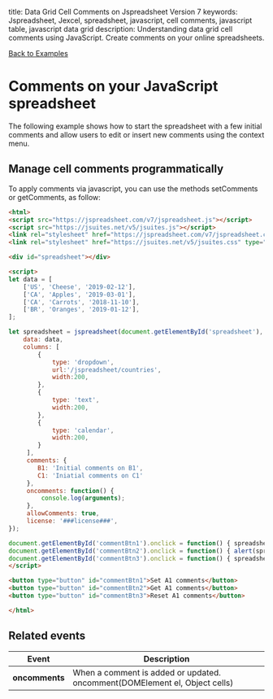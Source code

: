 title: Data Grid Cell Comments on Jspreadsheet Version 7
keywords: Jspreadsheet, Jexcel, spreadsheet, javascript, cell comments, javascript table, javascript data grid
description: Understanding data grid cell comments using JavaScript. Create comments on your online spreadsheets.

[Back to Examples](/docs/v7/examples "Back to the examples section")

# Comments on your JavaScript spreadsheet

The following example shows how to start the spreadsheet with a few initial comments and allow users to edit or insert new comments using the context menu.

 

## Manage cell comments programmatically

To apply comments via javascript, you can use the methods setComments or getComments, as follow:

```html
<html>
<script src="https://jspreadsheet.com/v7/jspreadsheet.js"></script>
<script src="https://jsuites.net/v5/jsuites.js"></script>
<link rel="stylesheet" href="https://jspreadsheet.com/v7/jspreadsheet.css" type="text/css" />
<link rel="stylesheet" href="https://jsuites.net/v5/jsuites.css" type="text/css" />

<div id="spreadsheet"></div>

<script>
let data = [
    ['US', 'Cheese', '2019-02-12'],
    ['CA', 'Apples', '2019-03-01'],
    ['CA', 'Carrots', '2018-11-10'],
    ['BR', 'Oranges', '2019-01-12'],
];

let spreadsheet = jspreadsheet(document.getElementById('spreadsheet'), {
    data: data,
    columns: [
        {
            type: 'dropdown',
            url:'/jspreadsheet/countries',
            width:200,
        },
        {
            type: 'text',
            width:200,
        },
        {
            type: 'calendar',
            width:200,
        }
     ],
     comments: {
        B1: 'Initial comments on B1',
        C1: 'Iniatial comments on C1'
     },
     oncomments: function() {
         console.log(arguments);
     },
     allowComments: true,
     license: '###license###',
});

document.getElementById('commentBtn1').onclick = function() { spreadsheet.setComments('A1', 'Test'); };
document.getElementById('commentBtn2').onclick = function() { alert(spreadsheet.getComments('A1')); };
document.getElementById('commentBtn3').onclick = function() { spreadsheet.setComments('A1', ''); };
</script>

<button type="button" id="commentBtn1">Set A1 comments</button>
<button type="button" id="commentBtn2">Get A1 comments</button>
<button type="button" id="commentBtn3">Reset A1 comments</button>

</html>
```
  

## Related events

| Event          | Description                                                                 |
| ---------------|-----------------------------------------------------------------------------|
| **oncomments** |  When a comment is added or updated. oncomment(DOMElement el, Object cells) |


